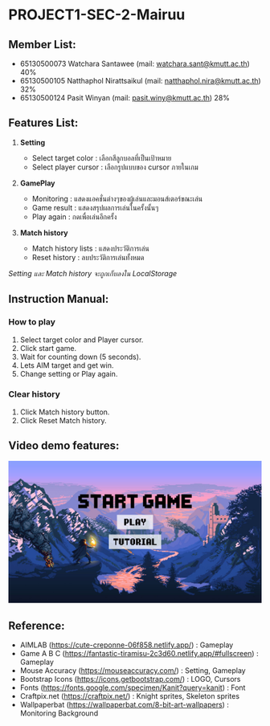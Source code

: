 # PROJECT1-SEC-2-Mairuu

## Member List:

- 65130500073 Watchara Santawee (mail: watchara.sant@kmutt.ac.th) 40%
- 65130500105 Natthaphol Nirattsaikul (mail: natthaphol.nira@kmutt.ac.th) 32%
- 65130500124 Pasit  Winyan (mail: pasit.winy@kmutt.ac.th) 28%

## Features List:

1. **Setting**
   - Select target color : เลือกสีลูกบอลที่เป็นเป้าหมาย
   - Select player cursor : เลือกรูปแบบของ cursor ภายในเกม
  
2. **GamePlay**
   - Monitoring : แสดงแอคชั่นต่างๆของผู้เล่นและมอนส์เตอร์ขณะเล่น
   - Game result : แสดงสรุปผลการเล่นในครั้งนั้นๆ
   - Play again : กดเพื่อเล่นอีกครั้ง
  
3. **Match history**
   - Match history lists : แสดงประวัติการเล่น
   - Reset history : ลบประวัติการเล่นทั้งหมด

*Setting และ Match history จะถูกเก็บลงใน LocalStorage*

## Instruction Manual:

### How to play
1. Select target color and Player cursor.
2. Click start game.
3. Wait for counting down (5 seconds).
4. Lets AIM target and get win.
5. Change setting or Play again.
   
### Clear history
1. Click Match history button.
2. Click Reset Match history.

## Video demo features:

![](docs/prototypes/v1/home.png)

## Reference:

- AIMLAB (https://cute-creponne-06f858.netlify.app/) : Gameplay
- Game A B C (https://fantastic-tiramisu-2c3d60.netlify.app/#fullscreen) : Gameplay
- Mouse Accuracy (https://mouseaccuracy.com/) : Setting, Gameplay
- Bootstrap Icons (https://icons.getbootstrap.com/) : LOGO, Cursors
- Fonts (https://fonts.google.com/specimen/Kanit?query=kanit) : Font
- Craftpix.net (https://craftpix.net/) : Knight sprites, Skeleton sprites
- Wallpaperbat (https://wallpaperbat.com/8-bit-art-wallpapers) : Monitoring Background

  
